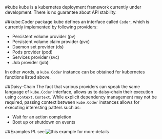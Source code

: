 #kube
kube is a kubernetes deployment framework currently under development. There is no guarantee about API stability.

##kube.Coder
package kube defines an interface called `Coder`, which is currently implemented by following providers:
* Persistent volume provider (pv)
* Persistent volume claim provider (pvc)
* Daemon set provider (ds)
* Pods provider (pod)
* Services provider (svc)
* Job provider (job)

In other words, a `kube.Coder` instance can be obtained for kubernetes functions listed above.

##Daisy-Chain
The fact that various providers can speak the same language of `kube.Coder` interface, allows us to daisy-chain their
execution using `context.Context`. While explicit dependency management may not be required, passing context between
`kube.Coder` instances allows for executing interesting patters such as:
* Wait for an action completion
* Boot up or shutdown on events

##Examples
Pl. see ![this example](https://github.com/sdeoras/kube/blob/master/examples/daisy-chain/main.go) for more details
